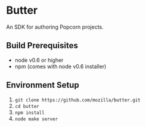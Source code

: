 Butter
======

An SDK for authoring Popcorn projects.

Build Prerequisites
-------------------

* node v0.6 or higher
* npm (comes with node v0.6 installer)

Environment Setup
-----------------

1. `git clone https://github.com/mozilla/butter.git`
2. `cd butter`
3. `npm install`
4. `node make server`
